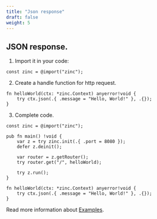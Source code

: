 ```yaml
---
title: "Json response"
draft: false
weight: 5
---
```


## JSON response.

1. Import it in your code:
```zig
const zinc = @import("zinc");
```

2. Create a handle function for http request.
```zig
fn helloWorld(ctx: *zinc.Context) anyerror!void {
    try ctx.json(.{ .message = "Hello, World!" }, .{});
}
```

3. Complete code.
```zig
const zinc = @import("zinc");

pub fn main() !void {
    var z = try zinc.init(.{ .port = 8080 });
    defer z.deinit();

    var router = z.getRouter();
    try router.get("/", helloWorld);

    try z.run();
}

fn helloWorld(ctx: *zinc.Context) anyerror!void {
    try ctx.json(.{ .message = "Hello, World!" }, .{});
}
```

Read more information about [Examples](https://github.com/zon-dev/zinc-examples).

